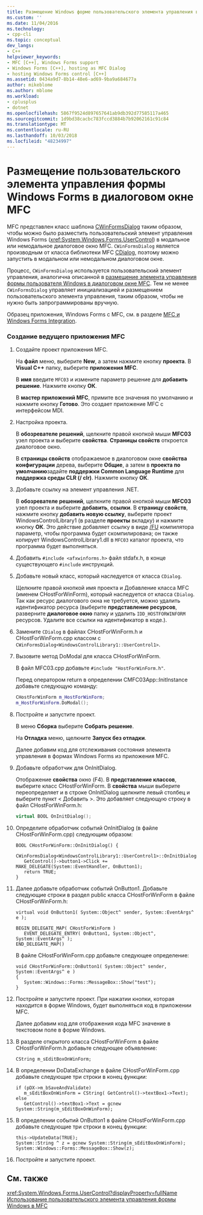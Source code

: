 ```yaml
---
title: Размещение Windows форме пользовательского элемента управления в диалоговом окне MFC | Документация Майкрософт
ms.custom: ''
ms.date: 11/04/2016
ms.technology:
- cpp-cli
ms.topic: conceptual
dev_langs:
- C++
helpviewer_keywords:
- MFC [C++], Windows Forms support
- Windows Forms [C++], hosting as MFC Dialog
- hosting Windows Forms control [C++]
ms.assetid: 0434a9d7-8b14-48e6-ad69-9ba9a684677a
author: mikeblome
ms.author: mblome
ms.workload:
- cplusplus
- dotnet
ms.openlocfilehash: 5867f9524d897657641ab9db392d77585117a465
ms.sourcegitcommit: 1d9bd38cacbc783fccd3884b7b92062161c91c84
ms.translationtype: MT
ms.contentlocale: ru-RU
ms.lasthandoff: 10/03/2018
ms.locfileid: "48234997"
---
```

# <a name="hosting-a-windows-form-user-control-as-an-mfc-dialog-box"></a>Размещение пользовательского элемента управления формы Windows Forms в диалоговом окне MFC

MFC представлен класс шаблона [CWinFormsDialog](../mfc/reference/cwinformsdialog-class.md) таким образом, чтобы можно было разместить пользовательский элемент управления Windows Forms (<xref:System.Windows.Forms.UserControl>) в модальное или немодальное диалоговое окно MFC. `CWinFormsDialog` является производным от класса библиотеки MFC [CDialog](../mfc/reference/cdialog-class.md), поэтому можно запустить в модальном или немодальном диалоговом окне.

Процесс, `CWinFormsDialog` используется пользовательский элемент управления, аналогична описанной в [размещение элемента управления формы пользователя Windows в диалоговом окне MFC](../dotnet/hosting-a-windows-form-user-control-in-an-mfc-dialog-box.md). Тем не менее `CWinFormsDialog` управляет инициализацией и размещением пользовательского элемента управления, таким образом, чтобы не нужно быть запрограммированы вручную.

Образец приложения, Windows Forms с MFC, см. в разделе [MFC и Windows Forms Integration](http://www.microsoft.com/downloads/details.aspx?FamilyID=987021bc-e575-4fe3-baa9-15aa50b0f599&displaylang=en).

### <a name="to-create-the-mfc-host-application"></a>Создание ведущего приложения MFC

1. Создайте проект приложения MFC.

     На **файл** меню, выберите **New**, а затем нажмите кнопку **проекта**. В **Visual C++** папку, выберите **приложения MFC**.

     В **имя** введите `MFC03` и измените параметр решение для **добавить решение**. Нажмите кнопку **ОК**.

     В **мастер приложений MFC**, примите все значения по умолчанию и нажмите кнопку **Готово**. Это создает приложение MFC с интерфейсом MDI.

1. Настройка проекта.

     В **обозревателе решений**, щелкните правой кнопкой мыши **MFC03** узел проекта и выберите **свойства**. **Страницы свойств** откроется диалоговое окно.

     В **страницы свойств** отображаемое в диалоговом окне **свойства конфигурации** дерева, выберите **Общие**, а затем в **проекта по умолчанию**задайте **поддержки Common Language Runtime** для **поддержка среды CLR (/ clr)**. Нажмите кнопку **ОК**.

1. Добавьте ссылку на элемент управления .NET.

     В **обозревателе решений**, щелкните правой кнопкой мыши **MFC03** узел проекта и выберите **добавить**, **ссылки**. В **страницу свойств**, нажмите кнопку **добавить новую ссылку**, выберите проект WindowsControlLibrary1 (в разделе **проекты** вкладку) и нажмите кнопку **ОК**. Это действие добавляет ссылку в виде [/FU](../build/reference/fu-name-forced-hash-using-file.md) компилятора параметр, чтобы программа будет скомпилирована; он также копирует WindowsControlLibrary1.dll в `MFC03` каталог проекта, что программа будет выполняться.

1. Добавить `#include <afxwinforms.h>` файл stdafx.h, в конце существующего `#include` инструкций.

1. Добавьте новый класс, который наследуется от класса `CDialog`.

     Щелкните правой кнопкой имя проекта и Добавление класса MFC (именем CHostForWinForm), который наследуется от класса `CDialog`. Так как ресурс диалогового окна не требуется, можно удалить идентификатор ресурса (выберите **представление ресурсов**, разверните **диалоговое окно** папку и удалить `IDD_HOSTFORWINFORM` ресурсов.  Удалите все ссылки на идентификатор в коде.).

1. Замените `CDialog` в файлах CHostForWinForm.h и CHostForWinForm.cpp классом с `CWinFormsDialog<WindowsControlLibrary1::UserControl1>`.

1. Вызовите метод DoModal для класса CHostForWinForm.

     В файл MFC03.cpp добавьте `#include "HostForWinForm.h"`.

     Перед оператором return в определении CMFC03App::InitInstance добавьте следующую команду:

    ```cpp
    CHostForWinForm m_HostForWinForm;
    m_HostForWinForm.DoModal();
    ```

1. Постройте и запустите проект.

     В меню **Сборка** выберите **Собрать решение**.

     На **Отладка** меню, щелкните **Запуск без отладки**.

     Далее добавим код для отслеживания состояния элемента управления в формах Windows Forms из приложения MFC.

9. Добавьте обработчик для OnInitDialog.

     Отображение **свойства** окно (F4). В **представление классов**, выберите класс CHostForWinForm. В **свойства** мыши выберите переопределяет и в строке OnInitDialog щелкните левый столбец и выберите пункт \< Добавить >. Это добавляет следующую строку в файл CHostForWinForm.h:

    ```cpp
    virtual BOOL OnInitDialog();
    ```

10. Определите обработчик событий OnInitDialog (в файле CHostForWinForm.cpp) следующим образом:

    ```
    BOOL CHostForWinForm::OnInitDialog() {
       CWinFormsDialog<WindowsControlLibrary1::UserControl1>::OnInitDialog();
       GetControl()->button1->Click += MAKE_DELEGATE(System::EventHandler, OnButton1);
       return TRUE;
    }
    ```

11. Далее добавьте обработчик событий OnButton1. Добавьте следующие строки в раздел public класса CHostForWinForm в файле CHostForWinForm.h:

    ```
    virtual void OnButton1( System::Object^ sender, System::EventArgs^ e );

    BEGIN_DELEGATE_MAP( CHostForWinForm )
       EVENT_DELEGATE_ENTRY( OnButton1, System::Object^, System::EventArgs^ );
    END_DELEGATE_MAP()
    ```

     В файле CHostForWinForm.cpp добавьте следующее определение:

    ```
    void CHostForWinForm::OnButton1( System::Object^ sender, System::EventArgs^ e )
    {
       System::Windows::Forms::MessageBox::Show("test");
    }
    ```

12. Постройте и запустите проект. При нажатии кнопки, которая находится в форме Windows, будет выполняться код в приложении MFC.

     Далее добавим код для отображения кода MFC значение в текстовом поле в форме Windows.

13. В разделе открытого класса CHostForWinForm в файле CHostForWinForm.h добавьте следующее объявление:

    ```
    CString m_sEditBoxOnWinForm;
    ```

14. В определении DoDataExchange в файле CHostForWinForm.cpp добавьте следующие три строки в конец функции:

    ```
    if (pDX->m_bSaveAndValidate)
       m_sEditBoxOnWinForm = CString( GetControl()->textBox1->Text);
    else
       GetControl()->textBox1->Text = gcnew System::String(m_sEditBoxOnWinForm);
    ```

15. В определении событий OnButton1 в файле CHostForWinForm.cpp добавьте следующие три строки в конец функции:

    ```
    this->UpdateData(TRUE);
    System::String ^ z = gcnew System::String(m_sEditBoxOnWinForm);
    System::Windows::Forms::MessageBox::Show(z);
    ```

16. Постройте и запустите проект.

## <a name="see-also"></a>См. также

<xref:System.Windows.Forms.UserControl?displayProperty=fullName>
[Использование пользовательского элемента управления формы Windows в MFC](../dotnet/using-a-windows-form-user-control-in-mfc.md)